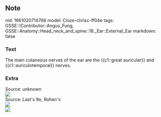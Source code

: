## Note
nid: 1661020714766
model: Cloze-chrisc-ff04e
tags: GSSE::!Contributor::Angus_Fung, GSSE::Anatomy::Head_neck_and_spine::18._Ear::External_Ear
markdown: false

### Text
The main cutaneous nerves of the ear are the {{c1::great auricular}} and {{c1::auriculotemporal}} nerves.

### Extra
<div>
  <div>
    Source: unknown
  </div>
  <div><img src="4DRlO9pXdhSdOANr4z-73A.png"></div>
</div>Source: Last's 9e, Rohen's
<div><img src=
"paste-3502a987239c2400935b0a3431a0eb466f6d240a.jpg"></div>
<div><img src=
"paste-36f28721440a86bea5ec2f735d84d349ad64416a.jpg"></div>
